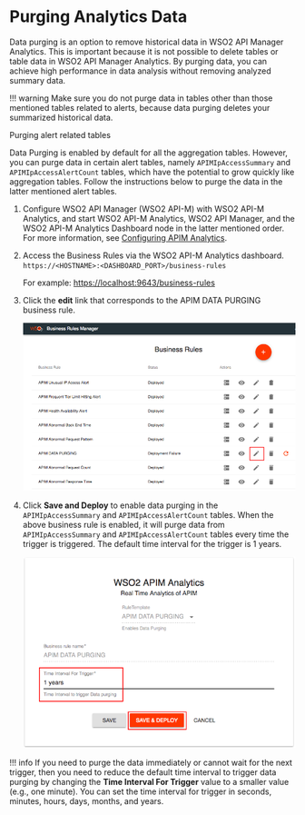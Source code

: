 # Purging Analytics Data

Data purging is an option to remove historical data in WSO2 API Manager Analytics. This is important because it is not possible to delete tables or table data in WSO2 API Manager Analytics. By purging data, you can achieve high performance in data analysis without removing analyzed summary data.

!!! warning
    Make sure you do not purge data in tables other than those mentioned tables related to alerts, because data purging deletes your summarized historical data.


Purging alert related tables

Data Purging is enabled by default for all the aggregation tables. However, you can purge data in certain alert tables, namely `APIMIpAccessSummary` and `APIMIpAccessAlertCount` tables, which have the potential to grow quickly like aggregation tables. Follow the instructions below to purge the data in the latter mentioned alert tables.

1. Configure WSO2 API Manager (WSO2 API-M) with WSO2 API-M Analytics, and start WSO2 API-M Analytics, WSO2 API Manager, and the WSO2 API-M Analytics Dashboard node in the latter mentioned order.
    For more information, see [Configuring APIM Analytics](../configuring-apim-analytics/).

2.  Access the Business Rules via the WSO2 API-M Analytics dashboard. `https://<HOSTNAME>:<DASHBOARD_PORT>/business-rules`

    For example: [https://localhost:9643/business-rules](https://localhost:9643/business-rules)

3.  Click the **edit** link that corresponds to the APIM DATA PURGING business rule.

    ![](../../assets/img/learn/business-rules-manager.png)

4.  Click **Save and Deploy** to enable data purging in the `APIMIpAccessSummary` and `APIMIpAccessAlertCount` tables. When the above business rule is enabled, it will purge data from `APIMIpAccessSummary` and `APIMIpAccessAlertCount` tables every time the trigger is triggered. The default time interval for the trigger is 1 years.

    ![](../../assets/img/learn/apim-data-purging-businees-rules-template.png)

!!! info
    If you need to purge the data immediately or cannot wait for the next trigger, then you need to reduce the default time interval to trigger data purging by changing the **Time Interval For Trigger** value to a smaller value (e.g., one minute). You can set the time interval for trigger in seconds, minutes, hours, days, months, and years.

